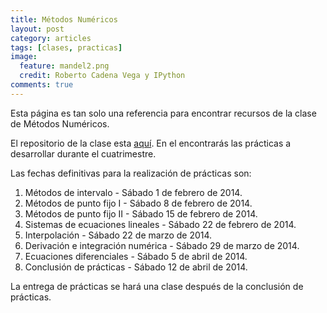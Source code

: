 ```yaml
---
title: Métodos Numéricos
layout: post
category: articles
tags: [clases, practicas]
image: 
  feature: mandel2.png
  credit: Roberto Cadena Vega y IPython
comments: true
---
```


Esta página es tan solo una referencia para encontrar recursos de la clase de Métodos Numéricos.

El repositorio de la clase esta [aquí](https://github.com/robblack007/clase-metodos-numericos). En el encontrarás las prácticas a desarrollar durante el cuatrimestre.

Las fechas definitivas para la realización de prácticas son:

1. Métodos de intervalo - Sábado 1 de febrero de 2014.
2. Métodos de punto fijo I - Sábado 8 de febrero de 2014.
3. Métodos de punto fijo II - Sábado 15 de febrero de 2014.
4. Sistemas de ecuaciones lineales - Sábado 22 de febrero de 2014.
5. Interpolación - Sábado 22 de marzo de 2014.
6. Derivación e integración numérica - Sábado 29 de marzo de 2014.
7. Ecuaciones diferenciales - Sábado 5 de abril de 2014.
8. Conclusión de prácticas - Sábado 12 de abril de 2014.

La entrega de prácticas se hará una clase después de la conclusión de prácticas.
